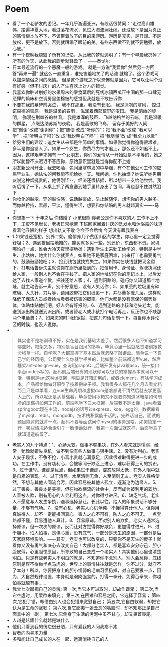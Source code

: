 # Poem

- 看了一个老驴友的游记。一年几乎游遍亚洲，有段话很赞同：“走过高山雄伟，踏遍华夏大地，看过落花流水，见过大海波澜壮阔。还没放下是因为真正的感情根本放不下，不该带着放下的目的来游历。游历是充实，是开阔。不是放松，更不是放下。否则就糟蹋了眼前的美。有些东西做不到就不要勉强，放心底。”
- 有一个夜晚我烧毁了所有的记忆，从此我的梦就透明了；有一个早晨我扔掉了所有的昨天，从此我的脚步就轻盈了 。——泰戈尔
- 日本最近流行的一个恶魔一般的游戏。 就是一方说“我爱你” 然后另一方回答“再来一遍” 就这么一直重复，谁先害羞地笑了的话谁 就输了。这个游戏可以加深情侣之间的感情。 但是这个游戏之所以恐怖就是因为，它可以让两个没有好感（但不讨厌）的人产生喜欢上对方的错觉。
- 我喜欢你胜过削好的水果周末的零食延后的死线冰镇西瓜正中间的那一口肆无忌惮的赖床和空调房里盖棉被的感觉但我就是不敢告诉你
- 不要在我的墓碑前哭泣， 我不在那里，我没有长眠。 我是凛冽的寒风， 掠过诺森德的雪原。 我是温柔的春雨， 滋润着西部荒野的麦田。 我是清幽的黎明， 弥漫在荆棘谷的林间。 我是雄浑的鼓声， 飞越纳格兰的云端。 我是温暖的群星， 点缀达纳苏斯的夜晚。 我是高歌的飞鸟， 留存于美好的人间
- 把“谢谢”改成“谢谢你”；把“随便 改成“听你的”；把“我不会”改成 “我可以学”；把“听明白了吗?”改 成“我说明白了吗”；把“我尽量”改 成“我全力以赴”
- 给男生们的建议：追女生从来都是件简单的事情。如果你觉得你追得很艰难，多半是你追错人了。如果一个女生，你费尽力气才追上，那么还不如追不上。因为，这样艰辛才拥有 一个女朋友，你们的爱情从一开始就是不平等的，她之所以犹豫不决迟迟不答应你，原始意识里就是觉得你配不上她
- 朋友新公司开业，我去喝酒，包间里寒暄发的中华烟，有个在他公司工作的应届毕业生，她怯怯的问我能不能给她一支。我问她，你也抽烟？她说听她男朋友说这种烟挺贵的，他俩刚毕业，经济还很拮据，所以想带一支给他尝尝。我听后愣了一下，从桌上抓了两盒塞到她手里转身出了包间，再也忍不住潸然泪下
- 你妆化的越浓，穿的越性感，说话越豪放，举止越随便，想泡你的男人越多。而你越矜持，素颜，平淡，懂得生活，想要和你结婚的男人就越真实——-马丁
- 你想象一下 十年之后 你结婚了 小孩很熊 你老公是你不喜欢的人 工作不上不下，工资不见增长，老板日常挖苦 下班回家闻着讨厌的洗发水和沐浴露的味道 看着他丑陋的样子 想出轨又不敢 你会不会后悔 今天没有跟我表白
- 1.如果钱还宽裕，别养二奶，偷偷养几个贫困山区的学生，你心里一定会觉得舒坦；2、遇到夜里摆地摊的，能买就多买一些，别还价，东西都不贵。家境哪怕好一点，谁会大冷天夜里摆地摊；遇到学生出来勤工俭学的，特别是中学生、小姑娘，她卖什么你就买点。如果她不是家庭困难，出来打工也需要勇气的，鼓励鼓励她吧；3、捡到钱包就找找失主。如果你实在缺钱就把现金留下，打电话告诉失主就说你在厕所里捡到的。把信用卡、身份证、驾驶执照还给人家，一般别人也不会在乎钱了。把人家的地址记在你的笔记本上，以后发达了去找人家道个歉，把钱还给人家；4、遇到问路的，碰巧你又知道那个地址，就主动告诉一声。别不好意思，没有人笑话你；5、如果丢的垃圾里有碎玻璃、大头针、刀片等，请用胶带把它们缠裹一下，并尽量多缠几层。这样就降低了保洁人员或者捡垃圾者被伤害的概率。他们大都是没有医保的弱势群体，体贴体贴他们吧，好人会有好报的。6、遇到迷路的小孩和老头老太，能送到派出所就送到派出所。或者替老人或小孩打个电话再走，反正你也不缺那两个电话费；7、如果您的时间还宽裕，把这几句话复制一下。每当你水评论区的时候，也没人说你。
- 

> 其实也不是培训班不好，实在是我们基础太差了。然后很多人也不知道学习哪些好，框架又多，特别是盲目跟风的多啊，毕竟心里一慌就感觉培训跟救命稻草一样。自学呢？大都掌握了基本然后就忽略了敲键盘。简单说一下自己学的经历吧，公司要什么你就学相关的，比如整个前端都选型vue，然后框架ant–design–vue，查询用graphQL,后端开发有java跟asp，统一接口平台nodejs写的，起码前后端分离的现状你可以很快的掌握基本就可以干活，特别是ant这种ui框架，明显是开箱即用的，或者element，有啥学习成本，产品都给你做好原型了按着搬轮子呗。我看很多人都花几个月去看文档而且只是单单看，连vue生命周期和虚拟dom是啥都说不清然后就去学更高大上的，所以呢还是从基础看，毕竟使用冰箱又不是要你知道冰箱是如何制冷的压缩机如何工作的，前端呢学下三大框架，后端我不是太懂，java看着springboot现在主流，nodejs的话写过express，koa，egg的，数据库看了mysql，redis，mongodb。技术栈积累能干活的，先养活自己，面试的题目能背的就背一点，起码不要等面试问你mysql的事务是啥，如何锁定一行，哪些情况适合索引？一脸懵逼就行，我第一次面试就这样，后面学乖了就知道造航母了。

- 老实人的九个特点：1、心肠太软。做事不够果决，在外人看来就是懦弱，经常一犹豫就错失良机，做不到像有些人做事心狠手辣。2、没有功利心。老实人安于现状，不争不抢，小富小贵就心满意足，因此很难取得更进一步的成功。在工作中，没有功利心，会被等同于缺乏上进心，难以获得上司的赏识。3、过于谦卑。谦虚是优点，但如果过于谦虚，姿态放得太低，在外人眼中就是自卑的表现。4、过于清高。水至清则无鱼，人至清则无友。老实人性格使然，不想与其他人同流合污，因此容易被其他人孤立，逐渐沦为边缘人。5、过于善良。善良本是美德，但在物欲横流的社会中，反而成为被利用的软肋。人善被人欺，别有用心的人会利用这点，对你得寸进尺。6、缺乏气场。老实人不愿意与人发生争执，遇事选择忍让。长此以往，给人的印象说话不够分量，不够有气场。7、没有心机，老实人心机单纯，不懂得算计他人。但你用真诚待人，却不一定能换回真心。害人之心不可有，防人之心不可无，一点套路都不懂，容易遭他人算计。8、容易原谅。面对别人的欺负，老实人通常选择原谅，但一次次的原谅，反而让对方觉得你好欺负，更加得寸进尺。9、过于胆小。怕人怕事，畏惧心重，没有底气，一部分是天生的原因，一部分是后天家庭环境影响。——其实，老实也可以改变的，只要你不是天生的傻子！就看你又没有勇气和决心去改变自己！大部分老实人，都是喜欢安分守己，胆小脸皮薄，心里胆怯原因，所导致的自己变成一个老实人！其实他们心里也清楚明白。只是有些老实人不明白的就是，不知道你不惹别人，别人会惹你，底线原则是容不得你半点马虎的，世界上的事情往往就是怎样，你不过分，就守不了本分！所以，你要把身上的胆小懦弱的毛病习惯扔掉，对自己要狠一点，因为，大自然规律设置，本身就是弱肉强食的，打得一拳开，免得百拳来，你越怕事就越有事……
- 我曾七次鄙视自己的灵魂:
第一次,当它本可进取时，却故作谦卑；
第二次,当它空虚时，用爱欲来填充；
第三次,在困难和容易之间，它选择了容易；
第四次,它犯了错，却借由别人也会犯错来宽慰自己；
第五次,它自由软弱，却把它认为是生命的坚韧；
第六次,当它鄙夷一张丑恶的嘴脸时，却不知那正是自己面具中的一副；
第七次,它侧身于生活的污泥中虽不甘心，却又畏首畏尾。
- 人越是炫耀什么就越是缺什么
- 他们只看到我的伤疤很丑陋，只有爱我的人问我疼不疼
- 智者向内寻求力量
- 多和能让自己成长的人在一起，远离消耗自己的人
